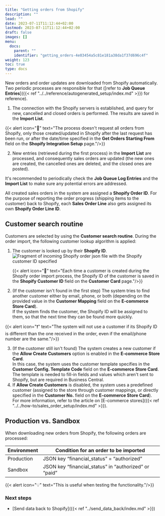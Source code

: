 ```yaml
---
title: "Getting orders from Shopify"
description: ""
lead: ""
date: 2023-07-11T11:12:44+02:00
lastmod: 2023-07-11T11:12:44+02:00
draft: false
images: []
menu:
  docs:
    parent: ""
    identifier: "getting_orders-4e03454a5c81e181a38da1f37d696c4f"
weight: 123
toc: true
type: docs
---
```


New orders and order updates are downloaded from Shopify automatically. Two periodic processes are responsible for that ([refer to **Job Queue Entries**]({{< ref "../../reference/autogenerated_setup/index.md" >}}) for reference). 


1. The connection with the Shopify servers is established, and query for new, cancelled and closed orders is performed. The results are saved in the **Import List**.

{{< alert icon="📝" text="The process doesn't request all orders from Shopify, only those created/updated in Shopify after the last request has been run, or after the date/time specified in the <b>Get Orders Starting From</b> field on the <b>Shopify Integration Setup</b> page."/>}}

2. New entries (retrieved during the first process) in the **Import List** are processed, and consequently sales orders are updated (the new ones are created, the cancelled ones are deleted, and the closed ones are posted).


It's recommended to periodically check the **Job Queue Log Entries** and the **Import List** to make sure any potential errors are addressed.

All created sales orders in the system are assigned a **Shopify Order ID**. For the purpose of reporting the order progress (shipping items to the customer) back to Shopify, each **Sales Order Line** also gets assigned its own **Shopify Order Line ID**.

## Customer search routine

Customers are selected by using the **Customer search routine**. During the order import, the following customer lookup algorithm is applied:

1. The customer is looked up by their **Shopify ID**.                   
   ![Fragment of incoming Shopify order json file with the Shopify customer ID specified](getting-orders-shopify-customer-search.png)

   {{< alert icon="📝" text="Each time a customer is created during the Shopify order import process, the Shopify ID of the customer is saved in the <b>Shopify Customer ID</b> field on the <b>Customer Card</b> page."/>}}

2. (If the customer isn't found in the first step) The system tries to find another customer either by email, phone, or both (depending on the provided value in the **Customer Mapping** field on the **E-commerce Store Card**).    
   If the system finds the customer, the Shopify ID will be assigned to them, so that the next time they can be found more quickly.         

{{< alert icon="❗" text="The system will not use a customer if its Shopify ID is different than the one received in the order, even if the email/phone number are the same."/>}}

3. (If the customer still isn't found) The system creates a new customer if the **Allow Create Customers** option is enabled in the **E-commerce Store Card**.           
   In this case, the system uses the customer template specifies in the **Customer Config. Template Code** field on the **E-commerce Store Card**. The template is needed to fill-in fields and values which aren't sent to Shopify, but are required in Business Central.    
4. If **Allow Create Customers** is disabled, the system uses a predefined customer (assigned to the store through customer mappings, or directly specified in the **Customer No.** field on the **E-commerce Store Card**).        
   For more information, refer to the article on [E-commerce stores]({{< ref "../../how-to/sales_order_setup/index.md" >}}).

## Production vs. Sandbox

When downloading new orders from Shopify, the following orders are processed:

| Environment            | Condition for an order to be imported                 |
|------------------------|-------------------------------------------------------|
| Production             | JSON key “financial_status” = “authorized”            | 
| Sandbox                | JSON key “financial_status” in “authorized” or “paid” | 

{{< alert icon="💡" text="This is useful when testing the functionality."/>}}

### Next steps

- [Send data back to Shopify]({{< ref "../send_data_back/index.md" >}})

